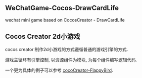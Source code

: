 ## WeChatGame-Cocos-DrawCardLife

wechat mini game based on CocosCreator - DrawCardLife

## Cocos Creator 2d小游戏

cocos creator 制作2d小游戏的方式遵循普通的游戏引擎的方式.

游戏主循环有引擎控制, 以资源组件为模块, 为每个组件编写逻辑代码.

一个更为具体的例子可以参考 [cocoCreator-FlappyBird](https://github.com/sanyuelanv/cocoCreator-FlappyBird).

